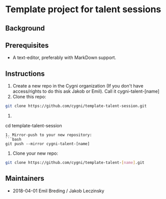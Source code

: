 # Template project for talent sessions

## Background

## Prerequisites
* A text-editor, preferably with MarkDown support. 

## Instructions
1. Create a new repo in the Cygni organization (If you don't have access/rights to do this ask Jakob or Emil). Call it cygni-talent-[name]
1. Clone this repo: 
```bash 
git clone https://github.com/cygni/template-talent-session.git
```
1. ```bash
cd template-talent-session
```
1. Mirror-push to your new repository:
```bash
git push --mirror cygni-talent-[name]
```
1. Clone your new repo: 
```bash 
git clone https://github.com/cygni/template-talent-[name].git
```

## Maintainers
* 2018-04-01 Emil Breding / Jakob Leczinsky 

